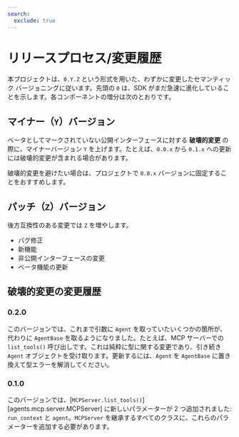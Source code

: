 ```yaml
---
search:
  exclude: true
---
```

# リリースプロセス/変更履歴

本プロジェクトは、`0.Y.Z` という形式を用いた、わずかに変更したセマンティック バージョニングに従います。先頭の `0` は、SDK がまだ急速に進化していることを示します。各コンポーネントの増分は次のとおりです。

## マイナー（`Y`）バージョン

ベータとしてマークされていない公開インターフェースに対する **破壊的変更** の際に、マイナーバージョン `Y` を上げます。たとえば、`0.0.x` から `0.1.x` への更新には破壊的変更が含まれる場合があります。

破壊的変更を避けたい場合は、プロジェクトで `0.0.x` バージョンに固定することをおすすめします。

## パッチ（`Z`）バージョン

後方互換性のある変更では `Z` を増やします。

- バグ修正
- 新機能
- 非公開インターフェースの変更
- ベータ機能の更新

## 破壊的変更の変更履歴

### 0.2.0

このバージョンでは、これまで引数に `Agent` を取っていたいくつかの箇所が、代わりに `AgentBase` を取るようになりました。たとえば、MCP サーバーでの `list_tools()` 呼び出しです。これは純粋に型に関する変更であり、引き続き `Agent` オブジェクトを受け取ります。更新するには、`Agent` を `AgentBase` に置き換えて型エラーを解消してください。

### 0.1.0

このバージョンでは、[`MCPServer.list_tools()`][agents.mcp.server.MCPServer] に新しいパラメーターが 2 つ追加されました: `run_context` と `agent`。`MCPServer` を継承するすべてのクラスに、これらのパラメーターを追加する必要があります。